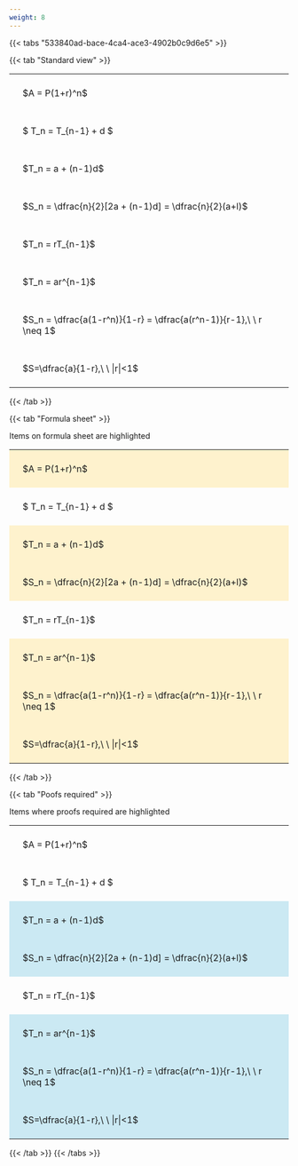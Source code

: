 ```yaml
---
weight: 8
---
```


{{< tabs "533840ad-bace-4ca4-ace3-4902b0c9d6e5" >}}

{{< tab "Standard view" >}}

<style type="text/css">
#T_b05b1 th.col_heading {
  text-align: left;
  font-size: 1em;
}
#T_b05b1 td {
  text-align: left;
  font-size: 1em;
  padding: 1.5em;
}
</style>
<table id="T_b05b1">
  <thead>
  </thead>
  <tbody>
    <tr>
      <td id="T_b05b1_row0_col0" class="data row0 col0" >$A = P(1+r)^n$</td>
    </tr>
    <tr>
      <td id="T_b05b1_row1_col0" class="data row1 col0" >$ T_n = T_{n-1} + d $</td>
    </tr>
    <tr>
      <td id="T_b05b1_row2_col0" class="data row2 col0" >$T_n = a + (n-1)d$</td>
    </tr>
    <tr>
      <td id="T_b05b1_row3_col0" class="data row3 col0" >$S_n = \dfrac{n}{2}[2a + (n-1)d] = \dfrac{n}{2}(a+l)$</td>
    </tr>
    <tr>
      <td id="T_b05b1_row4_col0" class="data row4 col0" >$T_n = rT_{n-1}$</td>
    </tr>
    <tr>
      <td id="T_b05b1_row5_col0" class="data row5 col0" >$T_n = ar^{n-1}$</td>
    </tr>
    <tr>
      <td id="T_b05b1_row6_col0" class="data row6 col0" >$S_n = \dfrac{a(1-r^n)}{1-r} = \dfrac{a(r^n-1)}{r-1},\ \  r \neq 1$</td>
    </tr>
    <tr>
      <td id="T_b05b1_row7_col0" class="data row7 col0" >$S=\dfrac{a}{1-r},\ \ |r|<1$</td>
    </tr>
  </tbody>
</table>
{{< /tab >}}

{{< tab "Formula sheet" >}}

Items on formula sheet are highlighted 
<br>
<style type="text/css">
#T_24a98 th.col_heading {
  text-align: left;
  font-size: 1em;
}
#T_24a98 td {
  text-align: left;
  font-size: 1em;
  padding: 1.5em;
}
#T_24a98_row0_col0, #T_24a98_row2_col0, #T_24a98_row3_col0, #T_24a98_row5_col0, #T_24a98_row6_col0, #T_24a98_row7_col0 {
  background-color: rgba(255,194,10, 0.2);
}
#T_24a98_row1_col0, #T_24a98_row4_col0 {
  background-color: rgba(0,0,0,0);
}
</style>
<table id="T_24a98">
  <thead>
  </thead>
  <tbody>
    <tr>
      <td id="T_24a98_row0_col0" class="data row0 col0" >$A = P(1+r)^n$</td>
    </tr>
    <tr>
      <td id="T_24a98_row1_col0" class="data row1 col0" >$ T_n = T_{n-1} + d $</td>
    </tr>
    <tr>
      <td id="T_24a98_row2_col0" class="data row2 col0" >$T_n = a + (n-1)d$</td>
    </tr>
    <tr>
      <td id="T_24a98_row3_col0" class="data row3 col0" >$S_n = \dfrac{n}{2}[2a + (n-1)d] = \dfrac{n}{2}(a+l)$</td>
    </tr>
    <tr>
      <td id="T_24a98_row4_col0" class="data row4 col0" >$T_n = rT_{n-1}$</td>
    </tr>
    <tr>
      <td id="T_24a98_row5_col0" class="data row5 col0" >$T_n = ar^{n-1}$</td>
    </tr>
    <tr>
      <td id="T_24a98_row6_col0" class="data row6 col0" >$S_n = \dfrac{a(1-r^n)}{1-r} = \dfrac{a(r^n-1)}{r-1},\ \  r \neq 1$</td>
    </tr>
    <tr>
      <td id="T_24a98_row7_col0" class="data row7 col0" >$S=\dfrac{a}{1-r},\ \ |r|<1$</td>
    </tr>
  </tbody>
</table>
{{< /tab >}}

{{< tab "Poofs required" >}}

Items where proofs required are highlighted 
<br>
<style type="text/css">
#T_8aec6 th.col_heading {
  text-align: left;
  font-size: 1em;
}
#T_8aec6 td {
  text-align: left;
  font-size: 1em;
  padding: 1.5em;
}
#T_8aec6_row0_col0, #T_8aec6_row1_col0, #T_8aec6_row4_col0 {
  background-color: rgba(0,0,0,0);
}
#T_8aec6_row2_col0, #T_8aec6_row3_col0, #T_8aec6_row5_col0, #T_8aec6_row6_col0, #T_8aec6_row7_col0 {
  background-color: rgba(0,150,200, 0.2);
}
</style>
<table id="T_8aec6">
  <thead>
  </thead>
  <tbody>
    <tr>
      <td id="T_8aec6_row0_col0" class="data row0 col0" >$A = P(1+r)^n$</td>
    </tr>
    <tr>
      <td id="T_8aec6_row1_col0" class="data row1 col0" >$ T_n = T_{n-1} + d $</td>
    </tr>
    <tr>
      <td id="T_8aec6_row2_col0" class="data row2 col0" >$T_n = a + (n-1)d$</td>
    </tr>
    <tr>
      <td id="T_8aec6_row3_col0" class="data row3 col0" >$S_n = \dfrac{n}{2}[2a + (n-1)d] = \dfrac{n}{2}(a+l)$</td>
    </tr>
    <tr>
      <td id="T_8aec6_row4_col0" class="data row4 col0" >$T_n = rT_{n-1}$</td>
    </tr>
    <tr>
      <td id="T_8aec6_row5_col0" class="data row5 col0" >$T_n = ar^{n-1}$</td>
    </tr>
    <tr>
      <td id="T_8aec6_row6_col0" class="data row6 col0" >$S_n = \dfrac{a(1-r^n)}{1-r} = \dfrac{a(r^n-1)}{r-1},\ \  r \neq 1$</td>
    </tr>
    <tr>
      <td id="T_8aec6_row7_col0" class="data row7 col0" >$S=\dfrac{a}{1-r},\ \ |r|<1$</td>
    </tr>
  </tbody>
</table>
{{< /tab >}}
{{< /tabs >}}